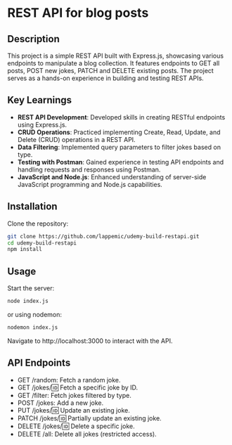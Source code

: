 # REST API for blog posts

## Description

This project is a simple REST API built with Express.js, showcasing various endpoints to manipulate a blog collection. It features endpoints to GET all posts, POST new jokes, PATCH and DELETE existing posts. The project serves as a hands-on experience in building and testing REST APIs.

## Key Learnings

- **REST API Development**: Developed skills in creating RESTful endpoints using Express.js.
- **CRUD Operations**: Practiced implementing Create, Read, Update, and Delete (CRUD) operations in a REST API.
- **Data Filtering**: Implemented query parameters to filter jokes based on type.
- **Testing with Postman**: Gained experience in testing API endpoints and handling requests and responses using Postman.
- **JavaScript and Node.js**: Enhanced understanding of server-side JavaScript programming and Node.js capabilities.

## Installation

Clone the repository:

```bash
git clone https://github.com/lappemic/udemy-build-restapi.git
cd udemy-build-restapi
npm install
```

## Usage

Start the server:

```bash
node index.js
```

or using nodemon:

```bash
nodemon index.js
```

Navigate to http://localhost:3000 to interact with the API.

## API Endpoints

- GET /random: Fetch a random joke.
- GET /jokes/:id: Fetch a specific joke by ID.
- GET /filter: Fetch jokes filtered by type.
- POST /jokes: Add a new joke.
- PUT /jokes/:id: Update an existing joke.
- PATCH /jokes/:id: Partially update an existing joke.
- DELETE /jokes/:id: Delete a specific joke.
- DELETE /all: Delete all jokes (restricted access).

